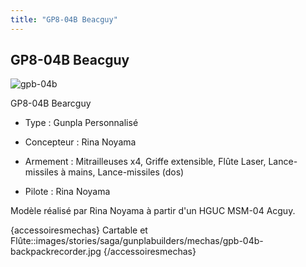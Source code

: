 ```yaml
---
title: "GP8-04B Beacguy"
---
```


GP8-04B Beacguy
---------------


![gpb-04b](/images/stories/saga/gunplabuilders/mechas/gpb-04b.png)


GP8-04B Bearcguy


- Type : Gunpla Personnalisé
  
- Concepteur : Rina Noyama
  
- Armement : Mitrailleuses x4, Griffe extensible, Flûte Laser, Lance-missiles à mains, Lance-missiles (dos)
  
- Pilote : Rina Noyama
  
  
Modèle réalisé par Rina Noyama à partir d'un HGUC MSM-04 Acguy.



{accessoiresmechas}
Cartable et Flûte::images/stories/saga/gunplabuilders/mechas/gpb-04b-backpackrecorder.jpg
{/accessoiresmechas}
